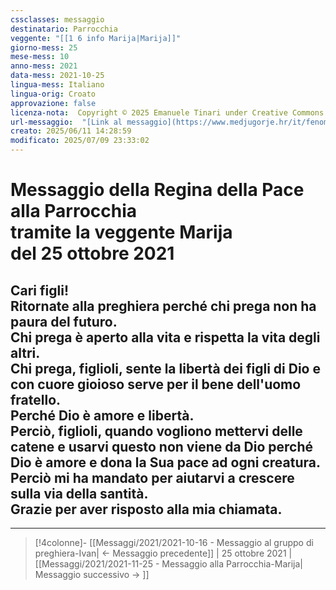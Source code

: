 ```yaml
---
cssclasses: messaggio
destinatario: Parrocchia
veggente: "[[1 6 info Marija|Marija]]"
giorno-mess: 25
mese-mess: 10
anno-mess: 2021
data-mess: 2021-10-25
lingua-mess: Italiano
lingua-orig: Croato
approvazione: false
licenza-nota:  Copyright © 2025 Emanuele Tinari under Creative Commons BY-NC-SA 4.0 https://creativecommons.org/licenses/by-nc-sa/4.0/
url-messaggio:  "[Link al messaggio](https://www.medjugorje.hr/it/fenomeno-di-medjugorje/messaggi-della-madonna/?datum=2021-10-25)"
creato: 2025/06/11 14:28:59
modificato: 2025/07/09 23:33:02
---
```


# Messaggio della Regina della Pace<br>alla Parrocchia<br>tramite la veggente Marija<br>del 25 ottobre 2021

## Cari figli!<br>Ritornate alla preghiera perché chi prega non ha paura del futuro.<br>Chi prega è aperto alla vita e rispetta la vita degli altri.<br>Chi prega, figlioli, sente la libertà dei figli di Dio e con cuore gioioso serve per il bene dell'uomo fratello.<br>Perché Dio è amore e libertà.<br>Perciò, figlioli, quando vogliono mettervi delle catene e usarvi questo non viene da Dio perché Dio è amore e dona la Sua pace ad ogni creatura.<br>Perciò mi ha mandato per aiutarvi a crescere sulla via della santità.<br>Grazie per aver risposto alla mia chiamata.

***

> [!4colonne]- [[Messaggi/2021/2021-10-16 - Messaggio al gruppo di preghiera-Ivan| ← Messaggio precedente]] | 25 ottobre 2021 | [[Messaggi/2021/2021-11-25 - Messaggio alla Parrocchia-Marija| Messaggio successivo → ]]
